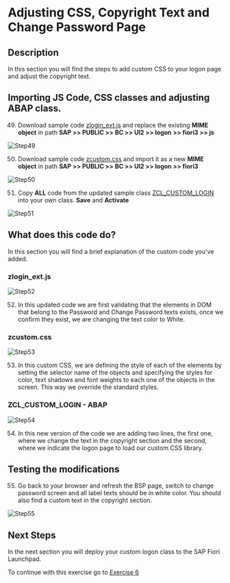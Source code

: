 # Adjusting CSS, Copyright Text and Change Password Page

## Description

In this section you will find the steps to add custom CSS to your logon page and adjust the copyright text.

## Importing JS Code, CSS classes and adjusting ABAP class.

49. Download sample code [zlogin_ext.js](sources/zlogin_ext.js) and replace the existing **MIME object** in path **SAP >> PUBLIC >> BC >> UI2 >> logon >> fiori3 >> js**

  ![Step49](images/step49.png)

50. Download sample code [zcustom.css](sources/zcustom.css) and import it as a new **MIME object** in path **SAP >> PUBLIC >> BC >> UI2 >> logon >> fiori3**

  ![Step50](images/step50.png)

51. Copy **ALL** code from the updated sample class [ZCL_CUSTOM_LOGIN](sources/ZCL_CUSTOM_LOGIN.ABAP) into your own class. **Save** and **Activate**

  ![Step51](images/step51.png)

## What does this code do?

In this section you will find a brief explanation of the custom code you've added.

### zlogin_ext.js

  ![Step52](images/step52.png)

  52. In this updated code we are first validating that the elements in DOM that belong to the Password and Change Password texts exists, once we confirm they exist, we are changing the text color to White.

### zcustom.css

  ![Step53](images/step53.png)

  53. In this custom CSS, we are defining the style of each of the elements by setting the selector name of the objects and specifying the styles for color, text shadows and font weights to each one of the objects in the screen. This way we override the standard styles.

### ZCL_CUSTOM_LOGIN - ABAP

  ![Step54](images/step54.png)

  54. In this new version of the code we are adding two lines, the first one, where we change the text in the copyright section and the second, where we indicate the logon page to load our custom CSS library.

## Testing the modifications

55. Go back to your browser and refresh the BSP page, switch to change password screen and all label texts should be in white color. You should also find a custom text in the copyright section.

  ![Step55](images/step55.png)

## Next Steps
In the next section you will deploy your custom logon class to the SAP Fiori Launchpad.

To continue with this exercise go to [Exercise 6](../ex_6)
